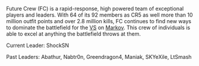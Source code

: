 Future Crew (FC) is a rapid-response, high powered team of exceptional players
and leaders. With 64 of its 92 members as CR5 as well more than 10 million
outfit points and over 2.8 million kills, FC continues to find new ways to
dominate the battlefield for the [VS](../../factions/Vanu_Sovereignty.md) on
[Markov](../servers/Markov.md). This crew of individuals is able to excel at
anything the battlefield throws at them.

Current Leader: ShockSN

Past Leaders: Abathur, Nabtr0n, Greendragon4, Maniak, SKYeXile, LtSmash
